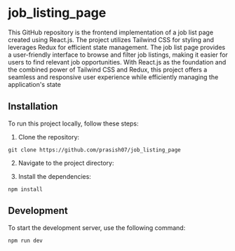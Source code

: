 # job_listing_page
This GitHub repository is the frontend implementation of a job list page created using React.js. The project utilizes Tailwind CSS for styling and leverages Redux for efficient state management. The job list page provides a user-friendly interface to browse and filter job listings, making it easier for users to find relevant job opportunities. With React.js as the foundation and the combined power of Tailwind CSS and Redux, this project offers a seamless and responsive user experience while efficiently managing the application's state

## Installation

To run this project locally, follow these steps:

1. Clone the repository:
```
git clone https://github.com/prasish07/job_listing_page
```

2. Navigate to the project directory:


3. Install the dependencies:

```
npm install
```

## Development

To start the development server, use the following command:

```
npm run dev
```
